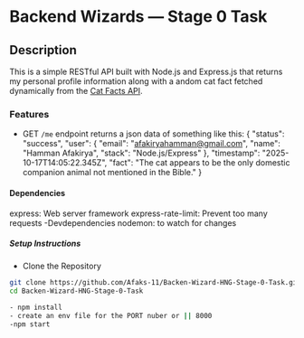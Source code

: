 # Backend Wizards — Stage 0 Task

## Description

This is a simple RESTful API built with Node.js and Express.js that returns my personal profile information along with a andom cat fact fetched dynamically from the [Cat Facts API](https://catfact.ninja/fact).

### Features

- GET `/me` endpoint returns a json data of something like this:
  {
  "status": "success",
  "user": {
  "email": "afakiryahamman@gmail.com",
  "name": "Hamman Afakirya",
  "stack": "Node.js/Express"
  },
  "timestamp": "2025-10-17T14:05:22.345Z",
  "fact": "The cat appears to be the only domestic companion animal not mentioned in the Bible."
  }

#### Dependencies

express: Web server framework
express-rate-limit: Prevent too many requests
-Devdependencies
nodemon: to watch for changes

##### Setup Instructions

- Clone the Repository

```bash
git clone https://github.com/Afaks-11/Backen-Wizard-HNG-Stage-0-Task.git
cd Backen-Wizard-HNG-Stage-0-Task

- npm install
- create an env file for the PORT nuber or || 8000
-npm start
```
